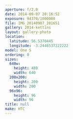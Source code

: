 ```yaml
---
aperture: f/2.0
date: 2014-09-07 20:16:52
exposure: 94370/1000000
file: IMG_20140907_201651
gallery: 2014-kettins
layout: gallery-photo
location:
  latitude: 56.5370445
  longitude: -3.2448537222222
model: One S
ordering: 0
sizes:
  640w:
    height: 480
    width: 640
  200x200:
    height: 200
    width: 200
  96x96:
    height: 96
    width: 96
title: null
make: HTC
---
```

